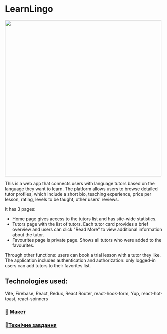 # LearnLingo

<img src="learn-lingo-ochre.vercel.app/screenshot.jpg" width="500">

This is a web app that connects users with language tutors based on the language they want to learn. The platform allows users to browse detailed tutor profiles, which include a short bio, teaching experience, price per lesson, rating, levels to be taught, other users' reviews.

It has 3 pages:

- Home page gives access to the tutors list and has site-wide statistics.
- Tutors page with the list of tutors. Each tutor card provides a brief overview and users can click "Read More" to view additional information about the tutor.
- Favourites page is private page. Shows all tutors who were added to the favourites.

Through other functions: users can book a trial lesson with a tutor they like. The application includes authentication and authorization: only logged-in users can add tutors to their favorites list.

## Technologies used:

Vite, Firebase, React, Redux, React Router, react-hook-form, Yup, react-hot-toast, react-spinners

### 🔗 [Макет](https://www.figma.com/file/dewf5jVviSTuWMMyU3d8Mc/%D0%9F%D0%B5%D1%82-%D0%BF%D1%80%D0%BE%D1%94%D0%BA%D1%82-%D0%B4%D0%BB%D1%8F-%D0%9A%D0%A6?type=design&node-id=0-1&mode=design&t=jCmjSs9PeOjObYSc-0)

### 🔗[Технічне завдання](https://docs.google.com/document/d/1ZB_MFgnnJj7t7OXtv5hESSwY6xRgVoACZKzgZczWc3Y/edit?tab=t.0)
